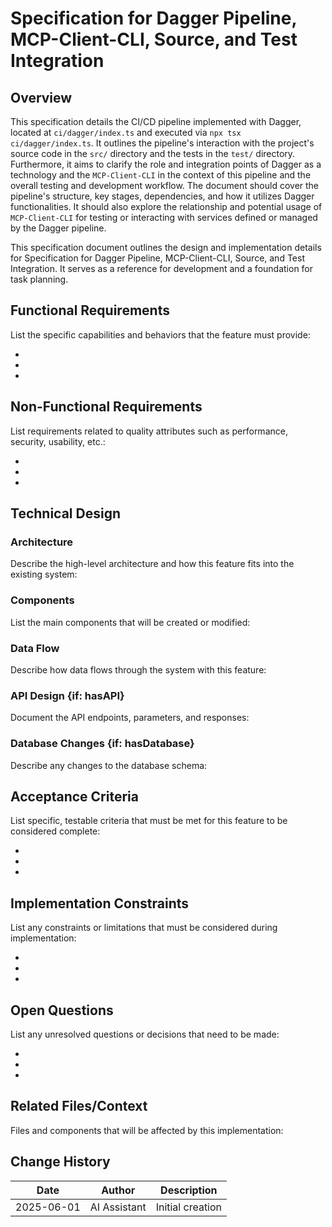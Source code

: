 # Specification for Dagger Pipeline, MCP-Client-CLI, Source, and Test Integration

## Overview

This specification details the CI/CD pipeline implemented with Dagger, located at `ci/dagger/index.ts` and executed via `npx tsx ci/dagger/index.ts`. It outlines the pipeline's interaction with the project's source code in the `src/` directory and the tests in the `test/` directory. Furthermore, it aims to clarify the role and integration points of Dagger as a technology and the `MCP-Client-CLI` in the context of this pipeline and the overall testing and development workflow. The document should cover the pipeline's structure, key stages, dependencies, and how it utilizes Dagger functionalities. It should also explore the relationship and potential usage of `MCP-Client-CLI` for testing or interacting with services defined or managed by the Dagger pipeline.

This specification document outlines the design and implementation details for Specification for Dagger Pipeline, MCP-Client-CLI, Source, and Test Integration. It serves as a reference for development and a foundation for task planning.

## Functional Requirements

List the specific capabilities and behaviors that the feature must provide:

-
-
-

## Non-Functional Requirements

List requirements related to quality attributes such as performance, security, usability, etc.:

-
-
-

## Technical Design

### Architecture

Describe the high-level architecture and how this feature fits into the existing system:

### Components

List the main components that will be created or modified:

### Data Flow

Describe how data flows through the system with this feature:

### API Design {if: hasAPI}

Document the API endpoints, parameters, and responses:

### Database Changes {if: hasDatabase}

Describe any changes to the database schema:

## Acceptance Criteria

List specific, testable criteria that must be met for this feature to be considered complete:

-
-
-

## Implementation Constraints

List any constraints or limitations that must be considered during implementation:

-
-
-

## Open Questions

List any unresolved questions or decisions that need to be made:

-
-
-

## Related Files/Context

Files and components that will be affected by this implementation:



## Change History

| Date | Author | Description |
|------|--------|-------------|
| 2025-06-01 | AI Assistant | Initial creation |

<!-- Metadata: {"id":"b351ff3c-da2d-4750-b5f7-42bcbcd72779","version":1,"updatedAt":"2025-06-01T15:15:34.549Z"} -->
